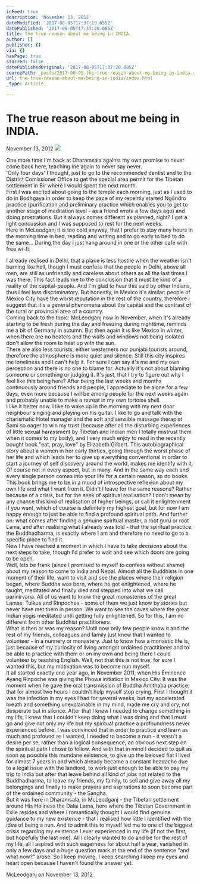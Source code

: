```yaml
---
inFeed: true
description: 'November 13, 2012'
dateModified: '2017-08-05T17:37:19.655Z'
datePublished: '2017-08-05T17:37:20.085Z'
title: The true reason about me being in INDIA.
author: []
publisher: {}
via: {}
hasPage: true
starred: false
datePublishedOriginal: '2017-08-05T17:37:20.085Z'
sourcePath: _posts/2017-08-05-the-true-reason-about-me-being-in-india.md
url: the-true-reason-about-me-being-in-india/index.html
_type: Article

---
```

# **The true reason about me being in INDIA.**

November 13, 2012
![](https://the-grid-user-content.s3-us-west-2.amazonaws.com/bd4c616f-1af0-43e4-8bb3-983b13784158.jpg)

One more time I'm back at Dharamsala against my own promise to never come back here, teaching me again to never say never.   
'Only four days' I thought, just to go to the recommended dentist and to the District Comissioner Office to get the special area permit for the Tibetan settlement in Bir where I would spent the next month.   
First I was excited about going to the temple each morning, just as I used to do in Bodhgaya in order to keep the pace of my recently started Ngöndro practice (purification and preliminary practice which enables you to get to another stage of meditation level - as a friend wrote a few days ago) and doing prostrations. But it always comes different as planned, right? I got a light concussion and I was supposed to rest for the next weeks.  
Here in McLeodganj it is too cold anyway, that I prefer to stay many hours in the morning time in bed, reading and writing and to go early to bed to do the same... During the day I just hang around in one or the other café with free wi-fi.

I already realised in Delhi, that a place is less hostile when the weather isn't burning like hell, though I must confess that the people in Delhi, above all men, are still as unfriendly and careless about others as all the last times I was there. This fact leads me to the conclusion that it must be kind of a reality of the capital-people. And I'm glad to hear this said by other Indians, thus I feel less discriminatory. But honestly, in Mexico it's similar: people of Mexico City have the worst reputation in the rest of the country, therefore I suggest that it's a general phenomena about the capital and the contrast of the rural or provincial area of a country.  
Coming back to the topic: McLeodganj now in November, when it's already starting to be fresh during the day and freezing during nighttime, reminds me a bit of Germany in autumn. But then again it is like Mexico in winter, when there are no heaters and the walls and windows not being isolated don't allow the room to heat up with the sun.   
There are also less tourists, either westerners nor punjabi tourists around, therefore the atmosphere is more quiet and silence. Still this city inspires me loneliness and I can't help it. For sure I can say it's me and my own perception and there is no one to blame for. Actually it's not about blaming someone or something or judging it. It's just, that I try to figure out why I feel like this being here? After being the last weeks and months continuously around friends and people, I appreciate to be alone for a few days, even more because I will be among people for the next weeks again and probably unable to make a retreat in my own tortoise shell.   
I like it better now. I like to wake up in the morning with my next door neighbour singing and playing on his guitar. I like to go and talk with the charismatic Hotel manager and the soft and sensible massage therapist Sami so eager to win my trust (because after all the disturbing experiences of little sexual harassment by Tibetan and Indian men I totally mistrust them when it comes to my body), and I very much enjoy to read in the recently bought book "eat, pray, love" by Elizabeth Gilbert. This autobiographical story about a women in her early thirties, going through the worst phase of her life and which leads her to give up everything conventional in order to start a journey of self discovery around the world, makes me identify with it. Of course not in every aspect, but in many. And in the same way each and every single person comes into your life for a certain reason, so do books. This book brings me to be in a mood of introspective reflexion about my own life and what I want from it. Didn't I leave for the same reasons? Rather because of a crisis, but for the seek of spiritual realisation? I don't mean by any chance this kind of realisation of higher beings, or call it enlightenment if you want, which of course is definitely my highest goal, but for now I am happy enough to just be able to find a profound spiritual path. And further on: what comes after finding a genuine spiritual master, a root guru or root Lama, and after realising what I already was told - that the spiritual practice, the Buddhadharma, is exactly where I am and therefore no need to go to a specific place to find it.   
Now I have reached a moment in which I have to take decisions about the next steps to take, though I'd prefer to wait and see which doors are going to be open.   
Well, lets be frank (since I promised to myself to confess without shame) about my reason to come to India and Nepal. Almost all the Buddhists in one moment of their life, want to visit and see the places where their religion began, where Buddha was born, where he got enlightened, where he taught, meditated and finally died and stepped into what we call parinirvana. All of us want to know the great monasteries of the great Lamas, Tulkus and Rinpoches - some of them we just know by stories but never have met them in person. We want to see the caves where the great Indian yogis meditated until getting fully enlightened. So for this, I am no different from other Buddhist practitioners.   
What is then or was my reason? Until now only few people know it and the rest of my friends, colleagues and family just knew that I wanted to volunteer - in a nunnery or monastery. Just to know how a monastic life is, just because of my curiosity of living amongst ordained practitioner and to be able to practice with them or on my own and being there I could volunteer by teaching English. Well, not that this is not true, for sure I wanted this, but my motivation was to become nun myself.  
It all started exactly one year ago, in November 2011, when His Eminence Ayang Rinpoche was giving the Phowa initiation in Mexico City. It was the moment when he gave the oral transmission of Buddha Amithaba practice, that for almost two hours I couldn't help myself stop crying. First I thought it was the infection in my eyes I had for several weeks, but my accelerated breath and something unexplainable in my mind, made me cry and cry, not desperate but in silence. After that I knew I needed to change something in my life, I knew that I couldn't keep doing what I was doing and that I must go and give not only my life but my spiritual practice a profoundness never experienced before. I was convinced that in order to practice and learn as much and profound as I wanted, I needed to become a nun - it wasn't a desire per se, rather than a logical consequence, an obvious next step on the spiritual path I chose to follow. And with that in mind I decided to quit as soon as possible this mundane existence, to give up the beloved flat I lived for almost 7 years in and which already became a constant headache due to a legal issue with the landlord, to work just enough to be able to pay my trip to India but after that leave behind all kind of jobs not related to the Buddhadharma, to leave my friends, my family, to sell and give away all my belongings and finally to make prayers and aspirations to soon become part of the ordained community - the Sangha.  
But it was here in Dharamsala, in McLeodganj - the Tibetan settlement around His Holiness the Dalai Lama, here where the Tibetan Government in Exile resides and where I romantically thought I would find genuine guidance to my new existence - that I realised how little I identified with the idea of being a nun. And to admit this to myself led me to one of the biggest crisis regarding my existence I ever experienced in my life (if not the first, but hopefully the last one). All I clearly wanted to do and be for the rest of my life, all I aspired with such eagerness for about half a year, vanished in only a few days and a huge question mark at the end of the sentence "and what now?" arose. So I keep moving, I keep searching I keep my eyes and heart open because I haven't found the answer yet.

McLeodganj on November 13, 2012